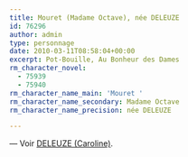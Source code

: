 ```yaml
---
title: Mouret (Madame Octave), née DELEUZE
id: 76296
author: admin
type: personnage
date: 2010-03-11T08:58:04+00:00
excerpt: Pot-Bouille, Au Bonheur des Dames
rm_character_novel:
  - 75939
  - 75940
rm_character_name_main: 'Mouret '
rm_character_name_secondary: Madame Octave
rm_character_name_precision: née DELEUZE

---
```

— Voir <a href="/personnage/deleuze-caroline/" target="_self">DELEUZE (Caroline)</a>.